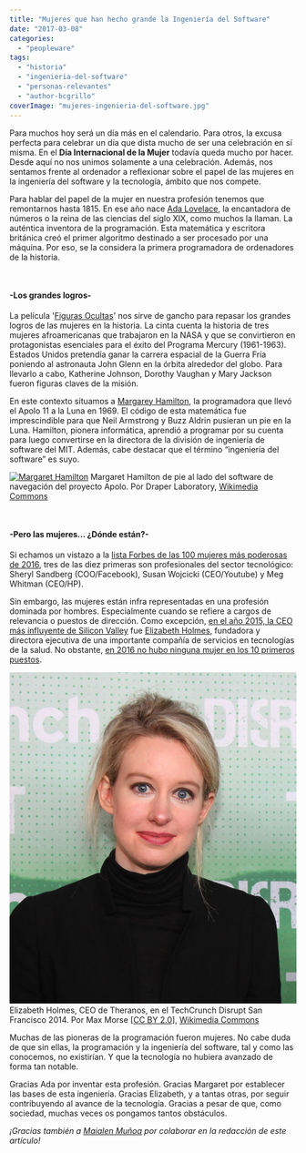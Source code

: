 ```yaml
---
title: "Mujeres que han hecho grande la Ingeniería del Software"
date: "2017-03-08"
categories: 
  - "peopleware"
tags: 
  - "historia"
  - "ingenieria-del-software"
  - "personas-relevantes"
  - "author-bcgrillo"
coverImage: "mujeres-ingenieria-del-software.jpg"
---
```


Para muchos hoy será un día más en el calendario. Para otros, la excusa perfecta para celebrar un día que dista mucho de ser una celebración en sí misma. En el **Día Internacional de la Mujer** todavía queda mucho por hacer. Desde aquí no nos unimos solamente a una celebración. Además, nos sentamos frente al ordenador a reflexionar sobre el papel de las mujeres en la ingeniería del software y la tecnología, ámbito que nos compete.

Para hablar del papel de la mujer en nuestra profesión tenemos que remontarnos hasta 1815. En ese año nace [Ada Lovelace](https://es.wikipedia.org/wiki/Ada_Lovelace), la encantadora de números o la reina de las ciencias del siglo XIX, como muchos la llaman. La auténtica inventora de la programación. Esta matemática y escritora británica creó el primer algoritmo destinado a ser procesado por una máquina. Por eso, se la considera la primera programadora de ordenadores de la historia.

 

#### \-Los grandes logros-

La película '[Figuras Ocultas](http://www.imdb.com/title/tt4846340/)' nos sirve de gancho para repasar los grandes logros de las mujeres en la historia. La cinta cuenta la historia de tres mujeres afroamericanas que trabajaron en la NASA y que se convirtieron en protagonistas esenciales para el éxito del Programa Mercury (1961-1963). Estados Unidos pretendía ganar la carrera espacial de la Guerra Fría poniendo al astronauta John Glenn en la órbita alrededor del globo. Para llevarlo a cabo, Katherine Johnson, Dorothy Vaughan y Mary Jackson fueron figuras claves de la misión.

En este contexto situamos a [Margarey Hamilton](https://en.wikipedia.org/wiki/Margaret_Hamilton_%28scientist%29), la programadora que llevó el Apolo 11 a la Luna en 1969. El código de esta matemática fue imprescindible para que Neil Armstrong y Buzz Aldrin pusieran un pie en la Luna. Hamilton, pionera informática, aprendió a programar por su cuenta para luego convertirse en la directora de la división de ingeniería de software del MIT. Además, cabe destacar que el término “ingeniería del software” es suyo.

[![Margaret Hamilton](/images/Margaret_Hamilton.gif)](https://commons.wikimedia.org/wiki/File%3AMargaret_Hamilton.gif) Margaret Hamilton de pie al lado del software de navegación del proyecto Apolo. Por Draper Laboratory, [Wikimedia Commons](https://commons.wikimedia.org/wiki/File%3AMargaret_Hamilton.gif)

 

#### \-Pero las mujeres... ¿Dónde están?-

Si echamos un vistazo a la [lista Forbes de las 100 mujeres más poderosas de 2016](https://www.forbes.com/power-women/list/#tab:overall), tres de las diez primeras son profesionales del sector tecnológico: Sheryl Sandberg (COO/Facebook), Susan Wojcicki (CEO/Youtube) y Meg Whitman (CEO/HP).

Sin embargo, las mujeres están infra representadas en una profesión dominada por hombres. Especialmente cuando se refiere a cargos de relevancia o puestos de dirección. Como excepción, [en el año 2015, la CEO más influyente de Silicon Valley](http://www.businessinsider.com/silicon-valley-100-2015-6) fue [Elizabeth Holmes](https://es.wikipedia.org/wiki/Elizabeth_Holmes), fundadora y directora ejecutiva de una importante compañía de servicios en tecnologías de la salud. No obstante, [en 2016 no hubo ninguna mujer en los 10 primeros puestos](http://www.businessinsider.com/silicon-valley-100-2016-6).

[![Elizabeth Holmes](/images/Elizabeth_Holmes_2014_%28cropped%29.jpg)](https://commons.wikimedia.org/wiki/File%3AElizabeth_Holmes_2014_(cropped).jpg) Elizabeth Holmes, CEO de Theranos, en el TechCrunch Disrupt San Francisco 2014. Por Max Morse \[[CC BY 2.0](http://creativecommons.org/licenses/by/2.0)\], [Wikimedia Commons](https://commons.wikimedia.org/wiki/File%3AElizabeth_Holmes_2014_(cropped).jpg)

Muchas de las pioneras de la programación fueron mujeres. No cabe duda de que sin ellas, la programación y la ingeniería del software, tal y como las conocemos, no existirían. Y que la tecnología no hubiera avanzado de forma tan notable.

Gracias Ada por inventar esta profesión. Gracias Margaret por establecer las bases de esta ingeniería. Gracias Elizabeth, y a tantas otras, por seguir contribuyendo al avance de la tecnología. Gracias a pesar de que, como sociedad, muchas veces os pongamos tantos obstáculos.

_¡Gracias también a [Maialen Muñoa](https://twitter.com/maialenmunoa) por colaborar en la redacción de este artículo!_

